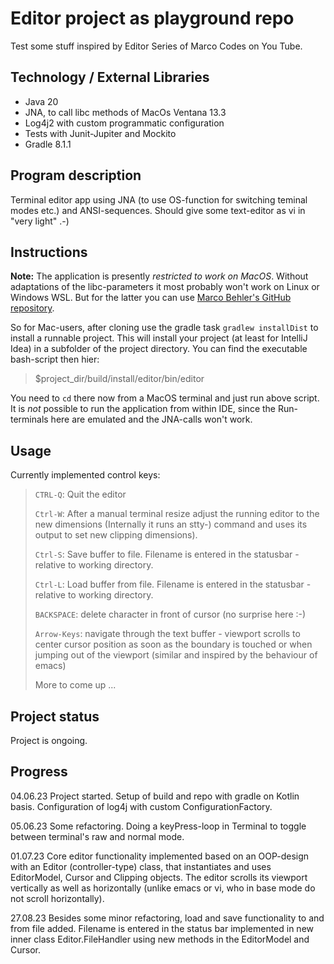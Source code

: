# Editor project as playground repo

Test some stuff inspired by Editor Series of Marco Codes on You Tube.

## Technology / External Libraries

- Java 20
- JNA, to call libc methods of MacOs Ventana 13.3
- Log4j2 with custom programmatic configuration
- Tests with Junit-Jupiter and Mockito
- Gradle 8.1.1

## Program description

Terminal editor app using JNA (to use OS-function for switching teminal modes etc.) and ANSI-sequences. 
Should give some text-editor as vi in "very light" .-)

## Instructions

**Note:** The application is presently *restricted to work on MacOS*. Without adaptations of the libc-parameters
it most probably won't work on Linux or Windows WSL. But for the latter you can use
[Marco Behler's GitHub repository](https://github.com/marcobehlerjetbrains/text-editor).

So for Mac-users, after cloning use the gradle task
`gradlew installDist`
to install a runnable project. This will install your project (at least for IntelliJ Idea) in a subfolder of the
project directory. You can find the executable bash-script then hier:
> $project_dir/build/install/editor/bin/editor

You need to `cd` there now from a MacOS terminal and just run above script. It is _not_ possible to run the application from
within IDE, since the Run-terminals here are emulated and the JNA-calls won't work.

## Usage

Currently implemented control keys:

> `CTRL-Q`: Quit the editor
> 
> `Ctrl-W`: After a manual terminal resize adjust the running editor to the new dimensions (Internally it runs an stty-)
command and uses its output to set new clipping dimensions).
>
> `Ctrl-S`: Save buffer to file. Filename is entered in the statusbar - relative to working directory.
>
> `Ctrl-L`: Load buffer from file. Filename is entered in the statusbar - relative to working directory.
>
> `BACKSPACE`: delete character in front of cursor (no surprise here :-)
> 
> `Arrow-Keys`: navigate through the text buffer - viewport scrolls to center cursor position as soon as the boundary is
touched or when jumping out of the viewport (similar and inspired by the behaviour of emacs)
> 
> More to come up ...

## Project status

Project is ongoing.

[//]: # (Project was completed on 14.05.23.)

## Progress

04.06.23 Project started. Setup of build and repo with gradle on Kotlin basis. Configuration of log4j with
custom ConfigurationFactory.

05.06.23 Some refactoring. Doing a keyPress-loop in Terminal to toggle between terminal's raw and normal mode.

01.07.23 Core editor functionality implemented based on an OOP-design with an Editor (controller-type) class, that
instantiates and uses EditorModel, Cursor and Clipping objects. The editor scrolls its viewport vertically as well
as horizontally (unlike emacs or vi, who in base mode do not scroll horizontally).

27.08.23 Besides some minor refactoring, load and save functionality to and from file added. Filename is entered in
the status bar implemented in new inner class Editor.FileHandler using new methods in the EditorModel and Cursor.
